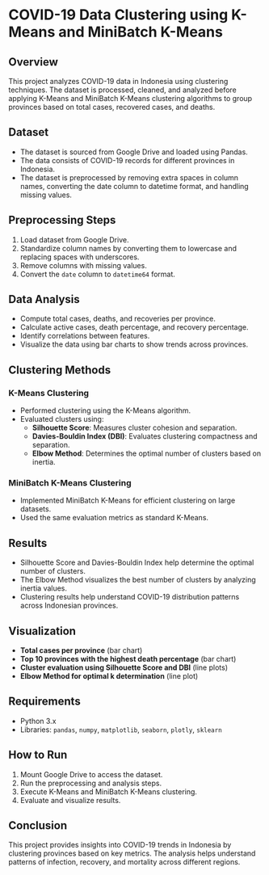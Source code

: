 # COVID-19 Data Clustering using K-Means and MiniBatch K-Means

## Overview
This project analyzes COVID-19 data in Indonesia using clustering techniques. The dataset is processed, cleaned, and analyzed before applying K-Means and MiniBatch K-Means clustering algorithms to group provinces based on total cases, recovered cases, and deaths.

## Dataset
- The dataset is sourced from Google Drive and loaded using Pandas.
- The data consists of COVID-19 records for different provinces in Indonesia.
- The dataset is preprocessed by removing extra spaces in column names, converting the date column to datetime format, and handling missing values.

## Preprocessing Steps
1. Load dataset from Google Drive.
2. Standardize column names by converting them to lowercase and replacing spaces with underscores.
3. Remove columns with missing values.
4. Convert the `date` column to `datetime64` format.

## Data Analysis
- Compute total cases, deaths, and recoveries per province.
- Calculate active cases, death percentage, and recovery percentage.
- Identify correlations between features.
- Visualize the data using bar charts to show trends across provinces.

## Clustering Methods
### K-Means Clustering
- Performed clustering using the K-Means algorithm.
- Evaluated clusters using:
  - **Silhouette Score**: Measures cluster cohesion and separation.
  - **Davies-Bouldin Index (DBI)**: Evaluates clustering compactness and separation.
  - **Elbow Method**: Determines the optimal number of clusters based on inertia.

### MiniBatch K-Means Clustering
- Implemented MiniBatch K-Means for efficient clustering on large datasets.
- Used the same evaluation metrics as standard K-Means.

## Results
- Silhouette Score and Davies-Bouldin Index help determine the optimal number of clusters.
- The Elbow Method visualizes the best number of clusters by analyzing inertia values.
- Clustering results help understand COVID-19 distribution patterns across Indonesian provinces.

## Visualization
- **Total cases per province** (bar chart)
- **Top 10 provinces with the highest death percentage** (bar chart)
- **Cluster evaluation using Silhouette Score and DBI** (line plots)
- **Elbow Method for optimal k determination** (line plot)

## Requirements
- Python 3.x
- Libraries: `pandas`, `numpy`, `matplotlib`, `seaborn`, `plotly`, `sklearn`

## How to Run
1. Mount Google Drive to access the dataset.
2. Run the preprocessing and analysis steps.
3. Execute K-Means and MiniBatch K-Means clustering.
4. Evaluate and visualize results.

## Conclusion
This project provides insights into COVID-19 trends in Indonesia by clustering provinces based on key metrics. The analysis helps understand patterns of infection, recovery, and mortality across different regions.

